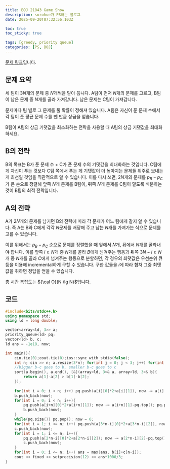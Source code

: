 ```yaml
---
title: BOJ 21843 Game Show
description: sorohue가 PS하는 블로그
date: 2025-09-20T07:32:56.103Z

toc: true
toc_sticky: true

tags: [greedy, priority queue]
categories: [PS, BOJ]
---
```


[문제 링크](https://boj.kr/21843)입니다.

## 문제 요약

세 팀이 $3N$개의 문제 중 $N$개씩을 맡아 풉니다. A팀이 먼저 $N$개의 문제를 고르고, B팀이 남은 문제 중 $N$개를 골라 가져갑니다. 남은 문제는 C팀이 가져갑니다.

문제마다 팀 별로 그 문제를 풀 확률이 정해져 있습니다. A팀은 자신이 푼 문제 수에서 각 팀이 푼 평균 문제 수를 뺀 만큼 상금을 얻습니다.

B팀이 A팀의 상금 기댓값을 최소화하는 전략을 사용할 때 A팀의 상금 기댓값을 최대화하세요.

## B의 전략

B의 목표는 B가 푼 문제 수 + C가 푼 문제 수의 기댓값을 최대화하는 것입니다. C팀에게 자신이 푸는 것보다 C팀 쪽에서 푸는 게 기댓값이 더 높아지는 문제들 위주로 보내는 게 최선일 것임을 직관적으로 알 수 있습니다. 이를 다시 쓰면, $2N$개의 문제를 $p_B - p_C$가 큰 순으로 정렬해 앞쪽 $N$개 문제를 B팀이, 뒤쪽 $N$개 문제를 C팀이 맡도록 배분하는 것이 B팀의 최적 전략입니다.

## A의 전략

A가 $2N$개의 문제를 남기면 B의 전략에 따라 각 문제가 어느 팀에게 갈지 알 수 있습니다. 즉 A는 B와 C에게 각각 $N$문제를 배당해 주고 남는 $N$개를 가져가는 식으로 문제를 고를 수 있습니다.

이를 위해서는 $p_B - p_C$ 순으로 문제를 정렬했을 때 앞에서 $N$개, 뒤에서 $N$개를 골라내야 합니다. 이를 앞쪽 $i \ge N$개 중 $N$개를 골라 $B$에게 넘겨주는 행동과 뒤쪽 $3N-i \ge N$개 중 $N$개를 골라 $C$에게 넘겨주는 행동으로 분할하면, 각 경우의 최댓값은 우선순위 큐 등을 이용해 incremental하게 구할 수 있습니다. 구한 값들을 $i$에 따라 합쳐 그중 최댓값을 취하면 정답을 얻을 수 있습니다.

총 시간 복잡도는 ${\cal O}(N \lg N)$입니다.

## 코드

```cpp
#include<bits/stdc++.h>
using namespace std;
using ld = long double;

vector<array<ld, 3>> a;
priority_queue<ld> pq;
vector<ld> b, c;
ld ans = -1e18, now;

int main(){
    cin.tie(0);cout.tie(0);ios::sync_with_stdio(false);
    int n; cin >> n; a.resize(3*n); for(int j = 0; j < 3; j++) for(int i = 0; i < 3*n; i++) cin >> a[i][j];
    //bigger b-c goes to b, smaller b-c goes to c
    sort(a.begin(), a.end(), [&](array<ld, 3>& a, array<ld, 3>& b){
        return a[1]-a[2] > b[1]-b[2];
    });
    
    for(int i = 0; i < n; i++) pq.push(a[i][0]*2+a[i][1]), now -= a[i][1];
    b.push_back(now);
    for(int i = 0; i < n; i++){
        pq.push(a[i+n][0]*2+a[i+n][1]); now -= a[i+n][1]-pq.top(); pq.pop();
        b.push_back(now);
    }
    while(pq.size()) pq.pop(); now = 0;
    for(int i = 1; i <= n; i++) pq.push(a[3*n-i][0]*2+a[3*n-i][2]), now -= a[3*n-i][2];
    c.push_back(now);
    for(int i = 1; i <= n; i++){
        pq.push(a[2*n-i][0]*2+a[2*n-i][2]); now -= a[2*n-i][2]-pq.top(); pq.pop();
        c.push_back(now);
    }
    for(int i = 0; i <= n; i++) ans = max(ans, b[i]+c[n-i]);
    cout << fixed << setprecision(12) << ans*1000/3;
}
```